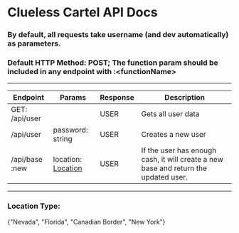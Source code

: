 # Clueless Cartel API Docs

### **By default, all requests take username (and dev automatically) as parameters.**

### Default HTTP Method: POST; The function param should be included in any endpoint with :\<functionName>  

---

| Endpoint | Params | Response | Description |
|---|---|---|---|
| GET: /api/user |  | USER | Gets all user data |
| /api/user | password: string | USER | Creates a new user |
| /api/base :new | location: [Location](#location-type) | USER | If the user has enough cash, it will create a new base and return the updated user. |

---

### Location Type: 
{"Nevada", "Florida", "Canadian Border", "New York"}